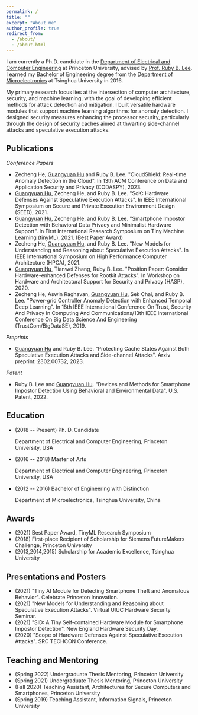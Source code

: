 ```yaml
---
permalink: /
title: ""
excerpt: "About me"
author_profile: true
redirect_from: 
  - /about/
  - /about.html
---
```


I am currently a Ph.D. candidate in the [Department of Electrical and Computer Engineering](https://ece.princeton.edu/) at Princeton University, advised by [Prof. Ruby B. Lee](http://www.princeton.edu/~rblee/). I earned my Bachelor of Engineering degree from the [Department of Microelectronics](https://www.sic.tsinghua.edu.cn/en/) at Tsinghua University in 2016.

My primary research focus lies at the intersection of computer architecture, security, and machine learning, with the goal of developing efficient methods for attack detection and mitigation. I built versatile hardware modules that support machine learning algorithms for anomaly detection. I designed security measures enhancing the processor security, particularly through the design of security caches aimed at thwarting side-channel attacks and speculative execution attacks.

**Publications**
------

*Conference Papers*

  * Zecheng He, <u>Guangyuan Hu</u> and Ruby B. Lee. "CloudShield: Real-time Anomaly Detection in the Cloud". In 13th ACM Conference on Data and Application Security and Privacy (CODASPY), 2023.
  * <u>Guangyuan Hu</u>, Zecheng He, and Ruby B. Lee. "SoK: Hardware Defenses Against Speculative Execution Attacks". In IEEE International Symposium on Secure and Private Execution Environment Design (SEED), 2021.
  * <u>Guangyuan Hu</u>, Zecheng He, and Ruby B. Lee. "Smartphone Impostor Detection with Behavioral Data Privacy and Minimalist Hardware Support". In First International Research Symposium on Tiny Machine Learning (tinyML), 2021. (Best Paper Award)
  * Zecheng He, <u>Guangyuan Hu</u>, and Ruby B. Lee. "New Models for Understanding and Reasoning about Speculative Execution Attacks". In IEEE International Symposium on High Performance Computer Architecture (HPCA), 2021.
  * <u>Guangyuan Hu</u>, Tianwei Zhang, Ruby B. Lee. "Position Paper: Consider Hardware-enhanced Defenses for Rootkit Attacks". In Workshop on Hardware and Architectural Support for Security and Privacy (HASP), 2020.
  * Zecheng He, Aswin Raghavan, <u>Guangyuan Hu</u>, Sek Chai, and Ruby B. Lee. "Power-grid Controller Anomaly Detection with Enhanced Temporal Deep Learning". In 18th IEEE International Conference On Trust, Security And Privacy In Computing And Communications/13th IEEE International Conference On Big Data Science And Engineering (TrustCom/BigDataSE), 2019.

*Preprints*

  * <u>Guangyuan Hu</u> and Ruby B. Lee. "Protecting Cache States Against Both Speculative Execution Attacks and Side-channel Attacks". Arxiv preprint: 2302.00732, 2023.

*Patent*

  * Ruby B. Lee and <u>Guangyuan Hu</u>. "Devices and Methods for Smartphone Impostor Detection Using Behavioral and Environmental Data". U.S. Patent, 2022.


**Education**
------

  * (2018 -- Present) Ph. D. Candidate

    Department of Electrical and Computer Engineering, Princeton University, USA

  * (2016 -- 2018) Master of Arts  

    Department of Electrical and Computer Engineering, Princeton University, USA

  * (2012 -- 2016) Bachelor of Engineering with Distinction

    Department of Microelectronics, Tsinghua University, China

**Awards**
------

  * (2021) Best Paper Award, TinyML Research Symposium
  * (2018) First-place Recipient of Scholarship for Siemens FutureMakers Challenge, Princeton University
  * (2013,2014,2015) Scholarship for Academic Excellence, Tsinghua University

**Presentations and Posters**
------

  * (2021) "Tiny AI Module for Detecting Smartphone Theft and Anomalous Behavior". Celebrate Princeton Innovation.
  * (2021) "New Models for Understanding and Reasoning about Speculative Execution Attacks". Virtual UIUC Hardware Security Seminar.
  * (2021) "SID: A Tiny Self-contained Hardware Module for Smartphone Impostor Detection". New England Hardware Security Day.
  * (2020) "Scope of Hardware Defenses Against Speculative Execution Attacks". SRC TECHCON Conference.

**Teaching and Mentoring**
------

  * (Spring 2022) Undergraduate Thesis Mentoring, Princeton University
  * (Spring 2021) Undergraduate Thesis Mentoring, Princeton University
  * (Fall 2020) Teaching Assistant, Architectures for Secure Computers and Smartphones, Princeton University
  * (Spring 2019) Teaching Assistant, Information Signals, Princeton University
